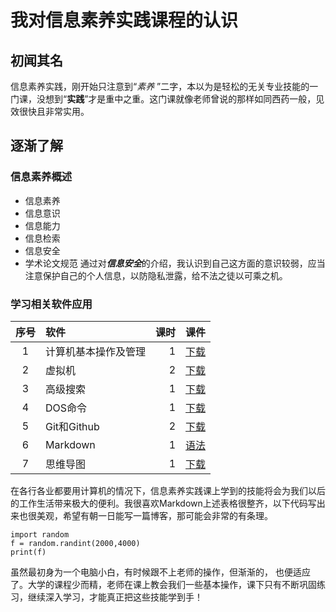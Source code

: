 # 我对信息素养实践课程的认识

## 初闻其名

信息素养实践，刚开始只注意到“*素养* ”二字，本以为是轻松的无关专业技能的一门课，没想到“**实践**”才是重中之重。这门课就像老师曾说的那样如同西药一般，见效很快且非常实用。  

## 逐渐了解

### 信息素养概述

- 信息素养
- 信息意识
- 信息能力
- 信息检索
- 信息安全
- 学术论文规范
  通过对***信息安全***的介绍，我认识到自己这方面的意识较弱，应当注意保护自己的个人信息，以防隐私泄露，给不法之徒以可乘之机。  

### 学习相关软件应用

| 序号 | 软件                 | 课时 |                             课件                             |
| :--: | :------------------- | ---: | :----------------------------------------------------------: |
|  1   | 计算机基本操作及管理 |    1 | [下载](D:\学习\信息素养\信息素养ppt.zip\03-computer-operation-and-managermen.ppt) |
|  2   | 虚拟机               |    2 | [下载](D:\学习\信息素养\信息素养ppt.zip\02-virtual-machine.pptx) |
|  3   | 高级搜索             |    1 | [下载](D:\学习\信息素养\信息素养ppt.zip\04-web-browser-processes.ppt) |
|  4   | DOS命令              |    1 |     [下载](D:\学习\信息素养\信息素养ppt.zip\05-DOS.pptx)     |
|  5   | Git和Github          |    2 |   [下载](D:\学习\信息素养\信息素养ppt.zip\07-Github.pptx)    |
|  6   | Markdown             |    1 | [语法](https://blog.csdn.net/u014061630/article/details/81359144#23-%E9%93%BE%E6%8E%A5) |
|  7   | 思维导图             |    1 |    [下载](D:\学习\信息素养\信息素养ppt.zip\08-XMind.pptx)    |

在各行各业都要用计算机的情况下，信息素养实践课上学到的技能将会为我们以后的工作生活带来极大的便利。我很喜欢Markdown上述表格很整齐，以下代码写出来也很美观，希望有朝一日能写一篇博客，那可能会非常的有条理。

```
import random  
f = random.randint(2000,4000)  
print(f)
```

虽然最初身为一个电脑小白，有时候跟不上老师的操作，但渐渐的， 也便适应了。大学的课程少而精，老师在课上教会我们一些基本操作，课下只有不断巩固练习，继续深入学习，才能真正把这些技能学到手！






